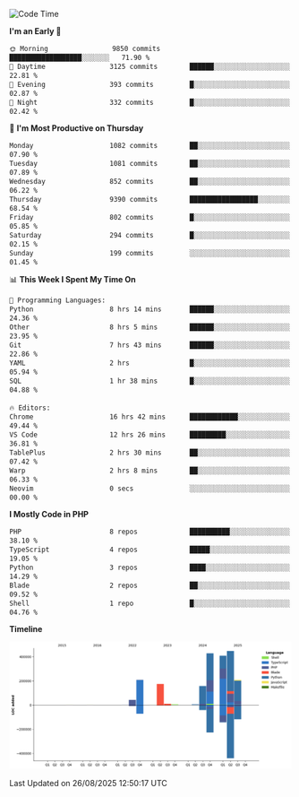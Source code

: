 <!--START_SECTION:waka-->
![Code Time](http://img.shields.io/badge/Code%20Time-4%2C064%20hrs%2017%20mins-blue)

**I'm an Early 🐤** 

```text
🌞 Morning                9850 commits        ██████████████████░░░░░░░   71.90 % 
🌆 Daytime                3125 commits        ██████░░░░░░░░░░░░░░░░░░░   22.81 % 
🌃 Evening                393 commits         █░░░░░░░░░░░░░░░░░░░░░░░░   02.87 % 
🌙 Night                  332 commits         █░░░░░░░░░░░░░░░░░░░░░░░░   02.42 % 
```
📅 **I'm Most Productive on Thursday** 

```text
Monday                   1082 commits        ██░░░░░░░░░░░░░░░░░░░░░░░   07.90 % 
Tuesday                  1081 commits        ██░░░░░░░░░░░░░░░░░░░░░░░   07.89 % 
Wednesday                852 commits         ██░░░░░░░░░░░░░░░░░░░░░░░   06.22 % 
Thursday                 9390 commits        █████████████████░░░░░░░░   68.54 % 
Friday                   802 commits         █░░░░░░░░░░░░░░░░░░░░░░░░   05.85 % 
Saturday                 294 commits         █░░░░░░░░░░░░░░░░░░░░░░░░   02.15 % 
Sunday                   199 commits         ░░░░░░░░░░░░░░░░░░░░░░░░░   01.45 % 
```


📊 **This Week I Spent My Time On** 

```text
💬 Programming Languages: 
Python                   8 hrs 14 mins       ██████░░░░░░░░░░░░░░░░░░░   24.36 % 
Other                    8 hrs 5 mins        ██████░░░░░░░░░░░░░░░░░░░   23.95 % 
Git                      7 hrs 43 mins       ██████░░░░░░░░░░░░░░░░░░░   22.86 % 
YAML                     2 hrs               █░░░░░░░░░░░░░░░░░░░░░░░░   05.94 % 
SQL                      1 hr 38 mins        █░░░░░░░░░░░░░░░░░░░░░░░░   04.88 % 

🔥 Editors: 
Chrome                   16 hrs 42 mins      ████████████░░░░░░░░░░░░░   49.44 % 
VS Code                  12 hrs 26 mins      █████████░░░░░░░░░░░░░░░░   36.81 % 
TablePlus                2 hrs 30 mins       ██░░░░░░░░░░░░░░░░░░░░░░░   07.42 % 
Warp                     2 hrs 8 mins        ██░░░░░░░░░░░░░░░░░░░░░░░   06.33 % 
Neovim                   0 secs              ░░░░░░░░░░░░░░░░░░░░░░░░░   00.00 % 
```

**I Mostly Code in PHP** 

```text
PHP                      8 repos             ██████████░░░░░░░░░░░░░░░   38.10 % 
TypeScript               4 repos             █████░░░░░░░░░░░░░░░░░░░░   19.05 % 
Python                   3 repos             ████░░░░░░░░░░░░░░░░░░░░░   14.29 % 
Blade                    2 repos             ██░░░░░░░░░░░░░░░░░░░░░░░   09.52 % 
Shell                    1 repo              █░░░░░░░░░░░░░░░░░░░░░░░░   04.76 % 
```



**Timeline**

![Lines of Code chart](https://raw.githubusercontent.com/abrahamgreyson/abrahamgreyson/main/assets/bar_graph.png)


 Last Updated on 26/08/2025 12:50:17 UTC
<!--END_SECTION:waka-->
